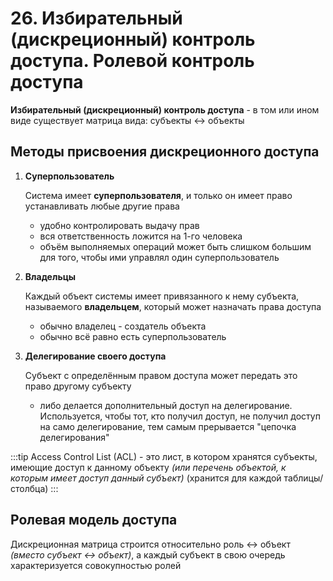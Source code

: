 # 26. Избирательный (дискреционный) контроль доступа. Ролевой контроль доступа

**Избирательный (дискреционный) контроль доступа** - в том или ином виде существует матрица вида: субъекты <-> объекты

## Методы присвоения дискреционного доступа

1. **Суперпользователь**

    Система имеет **суперпользователя**, и только он имеет право устанавливать любые другие права

    - удобно контролировать выдачу прав
    - вся ответственность ложится на 1-го человека
    - объём выполняемых операций может быть слишком большим для того, чтобы ими управлял один суперпользователь

2. **Владельцы**

    Каждый объект системы имеет привязанного к нему субъекта, называемого **владельцем**, который может назначать права доступа

    - обычно владелец - создатель объекта
    - обычно всё равно есть суперпользователь

3. **Делегирование своего доступа**

    Субъект с определённым правом доступа может передать это право другому субъекту

    - либо делается дополнительный доступ на делегирование. Используется, чтобы тот, кто получил доступ, не получил доступ на само делегирование, тем самым прерывается "цепочка делегирования"

:::tip
Access Control List (ACL) - это лист, в котором хранятся субъекты, имеющие доступ к данному объекту _(или перечень объектой, к которым имеет доступ данный субъект)_ (хранится для каждой таблицы/столбца)
:::

## Ролевая модель доступа

Дискреционная матрица строится относительно роль <-> объект _(вместо субъект <-> объект)_, а каждый субъект в свою очередь характеризуется совокупностью ролей

